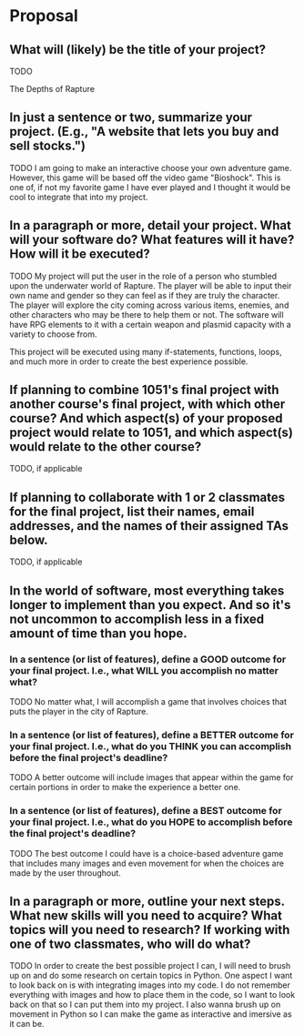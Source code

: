 # Proposal

## What will (likely) be the title of your project?

TODO

The Depths of Rapture

## In just a sentence or two, summarize your project. (E.g., "A website that lets you buy and sell stocks.")

TODO
I am going to make an interactive choose your own adventure game. However, this game will be based off the video game "Bioshock". This is one of, if not my favorite game I have ever played and I thought it would be cool to integrate that into my project.
## In a paragraph or more, detail your project. What will your software do? What features will it have? How will it be executed?

TODO
My project will put the user in the role of a person who stumbled upon the underwater world of Rapture. The player will be able to input their own name and gender so they can feel as if they are truly the character. The player will explore the city coming across various items, enemies, and other characters who may be there to help them or not. The software will have RPG elements to it with a certain weapon and plasmid capacity with a variety to choose from.

This project will be executed using many if-statements, functions, loops, and much more in order to create the best experience possible.
## If planning to combine 1051's final project with another course's final project, with which other course? And which aspect(s) of your proposed project would relate to 1051, and which aspect(s) would relate to the other course?

TODO, if applicable

## If planning to collaborate with 1 or 2 classmates for the final project, list their names, email addresses, and the names of their assigned TAs below.

TODO, if applicable

## In the world of software, most everything takes longer to implement than you expect. And so it's not uncommon to accomplish less in a fixed amount of time than you hope.

### In a sentence (or list of features), define a GOOD outcome for your final project. I.e., what WILL you accomplish no matter what?

TODO
No matter what, I will accomplish a game that involves choices that puts the player in the city of Rapture.
### In a sentence (or list of features), define a BETTER outcome for your final project. I.e., what do you THINK you can accomplish before the final project's deadline?
 
TODO
A better outcome will include images that appear within the game for certain portions in order to make the experience a better one. 
### In a sentence (or list of features), define a BEST outcome for your final project. I.e., what do you HOPE to accomplish before the final project's deadline?

TODO
The best outcome I could have is a choice-based adventure game that includes many images and even movement for when the choices are made by the user throughout.
## In a paragraph or more, outline your next steps. What new skills will you need to acquire? What topics will you need to research? If working with one of two classmates, who will do what?

TODO
In order to create the best possible project I can, I will need to brush up on and do some research on certain topics in Python. One aspect I want to look back on is with integrating images into my code. I do not remember everything with images and how to place them in the code, so I want to look back on that so I can put them into my project. I also wanna brush up on movement in Python so I can make the game as interactive and imersive as it can be.
